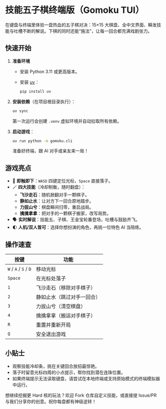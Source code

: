 # 技能五子棋终端版（Gomoku TUI）

在键盘与终端里体验一盘热血的五子棋对决：15×15 大棋盘、全中文界面、瞬发技能与吐槽不断的解说。下棋的同时还能“施法”，让每一回合都充满戏剧张力。

## 快速开始

1. **准备环境**
   - 安装 Python 3.11 或更高版本。
   - 安装 [uv](https://github.com/astral-sh/uv)：

     ```bash
     pip install uv
     ```

2. **安装依赖**（在项目根目录执行）：

   ```bash
   uv sync
   ```

   第一次运行会创建 `.venv` 虚拟环境并自动拉取所有依赖。

3. **启动游戏**：

   ```bash
   uv run python -m gomoku.cli
   ```

   准备好终端，跟 AI 对手或亲友来一局！

## 游戏亮点

- 🎯 **即触即下**：`WASD` 四键定位光标，`Space` 直接落子。
- 🪄 **四大技能**（冷却制衡，随时翻盘）：
  - **飞沙走石**：随机掀翻对手一颗棋子。
  - **静如止水**：让对方下一回合原地踏步。
  - **力拔山兮**：棋盘瞬间归零，重启战局。
  - **擒擒拿拿**：把对手的一颗棋子搬家，改写局势。
- 🗣️ **实时解说**：技能五、子棋、王金宝轮番登场，吐槽与鼓励齐飞。
- 🌓 **人机/双人皆可**：选择你想扮演的角色，再挑一位特色 AI 当陪练。

## 操作速查

| 按键 | 功能 |
| ---- | ---- |
| `W` / `A` / `S` / `D` | 移动光标 |
| `Space` | 在光标处落子 |
| `1` | 飞沙走石（移除对手棋子） |
| `2` | 静如止水（跳过对手一回合） |
| `3` | 力拔山兮（清空棋盘） |
| `4` | 擒擒拿拿（搬运对手棋子） |
| `R` | 重置并重新开局 |
| `Q` | 安全退出游戏 |

## 小贴士

- 观察技能冷却条，挑在关键回合放招最惊艳。
- 落子时留意光标四周的小点提示，帮你找到潜在连珠位置。
- 如果终端提示无法读取键盘，请尝试在本地终端或支持原始模式的终端模拟器中运行。

想继续挖掘更 Hard 核的玩法？欢迎 Fork 仓库自定义技能，或直接提 Issue/PR 与我们分享你的创意。祝你每盘都有神级逆转！
